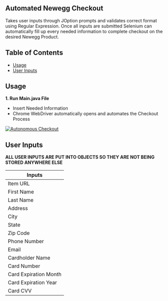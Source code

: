 ﻿## Automated Newegg Checkout

Takes user inputs through JOption prompts and validates correct format using Regular Expression. Once all inputs are submitted Selenium can automatically fill up every needed information to complete checkout on the desired Newegg Product.

## Table of Contents

- [Usage](#usage)
- [User Inputs](#user-inputs)

## Usage

**1. Run Main.java File**
- Insert Needed Information
- Chrome WebDriver automatically opens and automates the Checkout Process

[![Autonomous Checkout](https://img.youtube.com/vi/VIDEO_ID/0.jpg)](https://youtu.be/2U9BnRntcYs)

## User Inputs
**ALL USER INPUTS ARE PUT INTO OBJECTS SO THEY ARE NOT BEING STORED ANYWHERE ELSE**

| Inputs    |
|---------|
| Item URL |
| First Name |
| Last Name  |
| Address | 
| City | 
| State |
| Zip Code |
| Phone Number |
| Email |
| Cardholder Name |
| Card Number |
| Card Expiration Month |
| Card Expiration Year |
| Card CVV |
